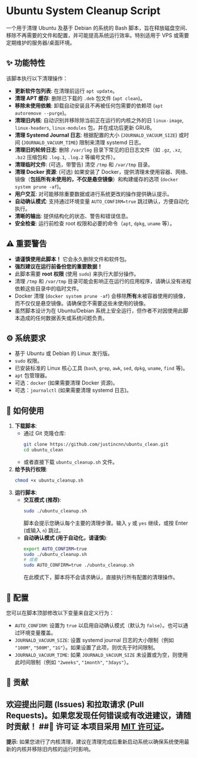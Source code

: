 # Ubuntu System Cleanup Script
一个用于清理 Ubuntu 及基于 Debian 的系统的 Bash 脚本，旨在释放磁盘空间、移除不再需要的文件和配置，并可能提高系统运行效率。特别适用于 VPS 或需要定期维护的服务器/桌面环境。
## ✨ 功能特性
该脚本执行以下清理操作：
*   **更新软件包列表**: 在清理前运行 `apt update`。
*   **清理 APT 缓存**: 删除已下载的 `.deb` 包文件 (`apt clean`)。
*   **移除未使用依赖**: 卸载自动安装且不再被任何包需要的依赖项 (`apt autoremove --purge`)。
*   **清理旧内核**: 自动识别并移除除当前正在运行的内核之外的旧 `linux-image`, `linux-headers`, `linux-modules` 包，并在成功后更新 GRUB。
*   **清理 Systemd Journal 日志**: 根据配置的大小 (`JOURNALD_VACUUM_SIZE`) 或时间 (`JOURNALD_VACUUM_TIME`) 限制来清理 systemd 日志。
*   **清理旧的轮转日志**: 删除 `/var/log` 目录下常见的旧日志文件（如 `.gz`, `.xz`, `.bz2` 压缩包和 `.log.1`, `.log.2` 等编号文件）。
*   **清理临时文件**: (可选，带警告) 清空 `/tmp` 和 `/var/tmp` 目录。
*   **清理 Docker 资源**: (可选) 如果安装了 Docker，提供清理未使用容器、网络、镜像（**包括所有未使用的，不仅是悬空镜像**）和构建缓存的选项 (`docker system prune -af`)。
*   **用户交互**: 对可能移除重要数据或进行系统更改的操作提供确认提示。
*   **自动确认模式**: 支持通过环境变量 `AUTO_CONFIRM=true` 跳过确认，方便自动化执行。
*   **清晰的输出**: 提供结构化的状态、警告和错误信息。
*   **安全检查**: 运行前检查 root 权限和必要的命令（`apt`, `dpkg`, `uname` 等）。
## ⚠️ 重要警告
*   **请谨慎使用此脚本！** 它会永久删除文件和软件包。
*   **强烈建议在运行前备份您的重要数据！**
*   此脚本需要 **root 权限** (使用 `sudo`) 来执行大部分操作。
*   清理 `/tmp` 和 `/var/tmp` 目录可能会影响正在运行的应用程序，请确认没有进程依赖这些目录中的临时文件。
*   Docker 清理 (`docker system prune -af`) 会移除**所有**未被容器使用的镜像，而不仅仅是悬空镜像。请确保您不需要这些未使用的镜像。
*   虽然脚本设计为在 Ubuntu/Debian 系统上安全运行，但作者不对因使用此脚本造成的任何数据丢失或系统问题负责。
## ⚙️ 系统要求
*   基于 Ubuntu 或 Debian 的 Linux 发行版。
*   `sudo` 权限。
*   已安装标准的 Linux 核心工具 (`bash`, `grep`, `awk`, `sed`, `dpkg`, `uname`, `find` 等)。
*   `apt` 包管理器。
*   可选：`docker` (如果需要清理 Docker 资源)。
*   可选：`journalctl` (如果需要清理 systemd 日志)。
## 🚀 如何使用
1.  **下载脚本**:
    *   通过 Git 克隆仓库:
        ```bash
        git clone https://github.com/justincnn/ubuntu_clean.git
        cd ubuntu_clean
        ```
    *   或者直接下载 `ubuntu_cleanup.sh` 文件。
2.  **给予执行权限**:
    ```bash
    chmod +x ubuntu_cleanup.sh
    ```
3.  **运行脚本**:
    *   **交互模式 (推荐)**:
        ```bash
        sudo ./ubuntu_cleanup.sh
        ```
        脚本会提示您确认每个主要的清理步骤。输入 `y` 或 `yes` 继续，或按 Enter (或输入 `n`) 跳过。
    *   **自动确认模式 (用于自动化，请谨慎)**:
        ```bash
        export AUTO_CONFIRM=true
        sudo ./ubuntu_cleanup.sh
        # 或者
        sudo AUTO_CONFIRM=true ./ubuntu_cleanup.sh
        ```
        在此模式下，脚本将不会请求确认，直接执行所有配置的清理操作。
## 🔧 配置
您可以在脚本顶部修改以下变量来自定义行为：
*   `AUTO_CONFIRM`: 设置为 `true` 以启用自动确认模式（默认为 `false`）。也可以通过环境变量覆盖。
*   `JOURNALD_VACUUM_SIZE`: 设置 systemd journal 日志的大小限制（例如 `"100M"`, `"500M"`, `"1G"`）。如果设置了此项，则优先于时间限制。
*   `JOURNALD_VACUUM_TIME`: 如果 `JOURNALD_VACUUM_SIZE` 未设置或为空，则使用此时间限制（例如 `"2weeks"`, `"1month"`, `"3days"`）。
## 🤝 贡献
欢迎提出问题 (Issues) 和拉取请求 (Pull Requests)。如果您发现任何错误或有改进建议，请随时贡献！
##📄 许可证
本项目采用 [MIT 许可证](LICENSE)。
---
**提示**: 如果您进行了内核清理，建议在清理完成后重新启动系统以确保系统使用最新的内核并移除旧内核的运行时影响。
